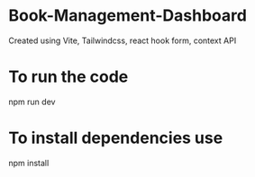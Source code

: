 # Book-Management-Dashboard
Created using Vite, Tailwindcss, react hook form, context API
# To run the code 
npm run dev

# To install dependencies use
npm install

